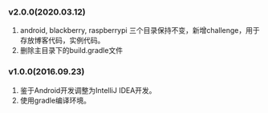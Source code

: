 ### v2.0.0(2020.03.12)
1. android, blackberry, raspberrypi 三个目录保持不变，新增challenge，用于存放博客代码，实例代码。
2. 删除主目录下的build.gradle文件


### v1.0.0(2016.09.23)
1. 鉴于Android开发调整为IntelliJ IDEA开发。
2. 使用gradle编译环境。
